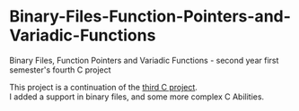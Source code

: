 # Binary-Files-Function-Pointers-and-Variadic-Functions
Binary Files, Function Pointers and Variadic Functions - second year first semester's fourth C project

This project is a continuation of the [third C project](https://github.com/aviasd/Structs-Dynamic-Allocations-and-Text-Files).  
I added a support in binary files, and some more complex C Abilities.
